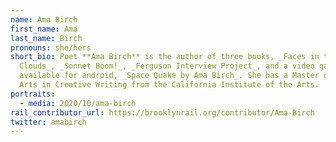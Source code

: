 ```yaml
---
name: Ama Birch
first_name: Ama
last_name: Birch
pronouns: she/hers
short_bio: Poet **Ama Birch** is the author of three books, _Faces in the
  Clouds_, _Sonnet Boom!_, _Ferguson Interview Project_, and a video game
  available for android, _Space Quake by Ama Birch_. She has a Master of Fine
  Arts in Creative Writing from the California Institute of the Arts.
portraits:
  - media: 2020/10/ama-birch
rail_contributor_url: https://brooklynrail.org/contributor/Ama-Birch
twitter: amabirch
---
```

